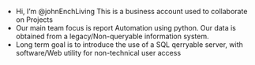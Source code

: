 - Hi, I’m @johnEnchLiving This is a business account used to collaborate on Projects
- Our main team focus is report Automation using python. Our data is obtained from a legacy/Non-queryable information system. 
- Long term goal is to introduce the use of a SQL qerryable server, with software/Web utility for non-technical user access

<!---
johnEnchLiving/johnEnchLiving is a ✨ special ✨ repository because its `README.md` (this file) appears on your GitHub profile.
You can click the Preview link to take a look at your changes.
--->
